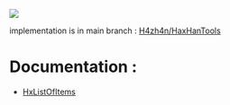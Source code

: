 [![](https://jitpack.io/v/H4zh4n/HaxHanTools.svg)](https://jitpack.io/#H4zh4n/HaxHanTools)

implementation is in main branch :
[H4zh4n/HaxHanTools](https://github.com/H4zh4n/HaxHanTools)


# Documentation : 
* [HxListOfItems](list_of_items)
